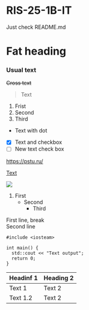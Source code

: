 # RIS-25-1B-IT

Just check README.md

# Fat heading 

### Usual text
~~Cross text~~

> Text 

1. Frist
2. Second 
3. Third

- Text with dot

- [x] Text and checkbox
- [ ] New text check box

<https://pstu.ru/>

[Text](<https://pstu.ru/>)


![](https://myoctocat.com/assets/images/base-octocat.svg)

1. First
   - Second
     - Third


First line, break <br/>
Second line 

```
#include <iosteam>

int main() {
  std::cout << "Text output";
  return 0;
}
```


| Headinf 1 | Heading 2 |
| ------------- | ------------- |
| Text 1  | Text 2  |
| Text 1.2  | Text 2 |
